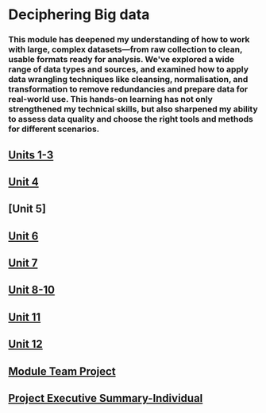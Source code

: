 # Deciphering Big data

### This module has deepened my understanding of how to work with large, complex datasets—from raw collection to clean, usable formats ready for analysis. We've explored a wide range of data types and sources, and examined how to apply data wrangling techniques like cleansing, normalisation, and transformation to remove redundancies and prepare data for real-world use. This hands-on learning has not only strengthened my technical skills, but also sharpened my ability to assess data quality and choose the right tools and methods for different scenarios.

## [Units 1-3](https://TechieMaks.github.io/eportfolio1/Unit%201%20to%203%20Summary.pdf)
## [Unit 4](https://TechieMaks.github.io/eportfolio1/Unit%204%20Summary.pdf)
## [Unit 5]
## [Unit 6](https://TechieMaks.github.io/eportfolio1/Unit%206%20Summary.pdf)
## [Unit 7](https://TechieMaks.github.io/eportfolio1/Unit%207%20Summary.pdf)
## [Unit 8-10](https://TechieMaks.github.io/eportfolio1/Unit%208%20to%2010%20Summary.pdf)
## [Unit 11](https://TechieMaks.github.io/eportfolio1/Unit%2011%20Summary.pdf)
## [Unit 12](https://TechieMaks.github.io/eportfolio1/Unit%2012%20Summary.pdf)
## [Module Team Project](https://TechieMaks.github.io/eportfolio1/Team%20Project%20Final.pdf)
## [Project Executive Summary-Individual](https://TechieMaks.github.io/eportfolio1/Project%20Executive%20Summary.pdf)
